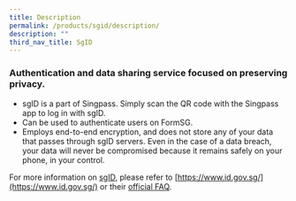 ```yaml
---
title: Description
permalink: /products/sgid/description/
description: ""
third_nav_title: SgID
---
```

### **Authentication and data sharing service focused on preserving privacy.**

* sgID is a part of Singpass. Simply scan the QR code with the Singpass app to log in with sgID.
* Can be used to authenticate users on FormSG.
* Employs end-to-end encryption, and does not store any of your data that passes through sgID servers. Even in the case of a data breach, your data will never be compromised because it remains safely on your phone, in your control.

For more information on [sgID](https://www.id.gov.sg/), please refer to [https://www.id.gov.sg/](https://www.id.gov.sg/) or their [official FAQ](https://www.id.gov.sg/faq).